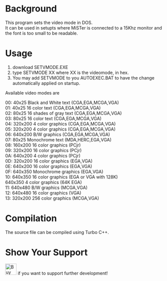 # Background
This program sets the video mode in DOS.  
It can be used in setupts where MiSTer is connected to a 15Khz monitor and the font is too small to be readable.

# Usage 
1. download SETVMODE.EXE
2. type SETVMODE XX where XX is the videomode, in hex.
3. You may add SETVMODE to you AUTOEXEC.BAT to have the change automatically applied on startup.

Available video modes are  

00: 40x25 Black and White text (CGA,EGA,MCGA,VGA)  
01: 40x25 16 color text (CGA,EGA,MCGA,VGA)  
02: 80x25 16 shades of gray text (CGA,EGA,MCGA,VGA)  
03: 80x25 16 color text (CGA,EGA,MCGA,VGA)  
04: 320x200 4 color graphics (CGA,EGA,MCGA,VGA)  
05: 320x200 4 color graphics (CGA,EGA,MCGA,VGA)  
06: 640x200 B/W graphics (CGA,EGA,MCGA,VGA)  
07: 80x25 Monochrome text (MDA,HERC,EGA,VGA)  
08: 160x200 16 color graphics (PCjr)  
09: 320x200 16 color graphics (PCjr)  
0A: 640x200 4 color graphics (PCjr)  
0D: 320x200 16 color graphics (EGA,VGA)  
0E: 640x200 16 color graphics (EGA,VGA)  
0F: 640x350 Monochrome graphics (EGA,VGA)  
10: 640x350 16 color graphics (EGA or VGA with 128K)  
    640x350 4 color graphics (64K EGA)  
11: 640x480 B/W graphics (MCGA,VGA)  
12: 640x480 16 color graphics (VGA)  
13: 320x200 256 color graphics (MCGA,VGA)  

# Compilation 

The source file can be compiled using Turbo C++. 

# Show Your Support

<a href='https://ko-fi.com/R6R31177HE' target='_blank'><img height='36' style='border:0px;height:36px;' src='https://storage.ko-fi.com/cdn/kofi2.png?v=3' border='0' alt='Buy Me a Coffee at ko-fi.com' /></a> if you want to support further development!
